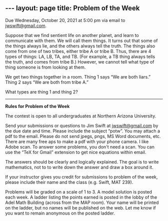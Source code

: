 ﻿﻿---
layout: page
title: Problem of the Week
---

Due Wednesday, October 20, 2021 at 5:00 pm via email to 
<a href="mailto:jwswift@gmail.com?subject=potw" target="_blank">jwswift@gmail.com</a>.
<p>
Suppose that we find sentient life on another planet, and learn to communicate with them.
We will call them things.
It turns out that some of the things always lie, and the others always tell the truth.
The things also come from one of two tribes, either tribe A or tribe B.
Thus, there are 4 types of things: LA, LB, TA, and TB.  (For example, a TB thing always tells the truth, 
and comes from tribe B.)
However, we cannot tell what type of thing someone is from looking at them.
<p>
We get two things together in a room.  Thing 1 says &ldquo;We are both liars.&rdquo;
Thing 2 says &ldquo;We are both from tribe A.&rdquo;
<p>
What types are thing 1 and thing 2?
<!--
<center>
<img src = "https://naumathstat.github.io/problem-of-the-week/files/images/2021-10-13.gif" style="width:300px;height:254">
</center>
-->
<hr>
<b>Rules for Problem of the Week</b>
<p>
The contest is open to all undergraduates at Northern Arizona University.
<p>
Send your submissions or questions to Jim Swift at
<a href="mailto:jwswift@gmail.com?subject=potw" target="_blank">jwswift@gmail.com</a> by the due date and time.
Please include the subject &ldquo;potw&rdquo;.
You may attach a pdf to the email.  Please do not send jpegs, pngs, MS Word documents, etc.
There are many free aps to make a pdf with your phone camera. I like Adobe scan.
To answer some problems, you don't need a scan.
You can use the &ldquo;TeX for Gmail&rdquo; extension to get nice equations within email.
<p>The answers should be clearly and logically explained.  The goal is to write mathematics, not to
 to write down the answer and draw a box around it.
<p>
	If your instructor gives you credit for submissions to problem of the week, please include their name
	and the class  (e.g. Swift, MAT 239).
</p><p>
	Problems will be graded on a scale of 1 to 3.  A model solution is posted each week.
	A ladder listing the points earned is posted in the lobby of the Adel Math Building 
	(across from the MAP room).  Your name will be printed on the ladder, but no names will be published on the web.
	Let me know if you want to remain anonymous on the posted ladder.
</p>